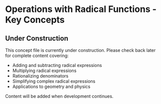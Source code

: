 # Operations with Radical Functions - Key Concepts

## Under Construction

This concept file is currently under construction. Please check back later for complete content covering:

- Adding and subtracting radical expressions
- Multiplying radical expressions
- Rationalizing denominators
- Simplifying complex radical expressions
- Applications to geometry and physics

Content will be added when development continues.